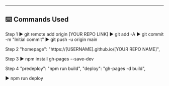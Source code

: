 ----------------------------------------------------------
⌨️ Commands Used
----------------------------------------------------------
Step 1
▶️ git remote add origin [YOUR REPO LINK]
▶️ git add -A
▶️ git commit -m "Initial commit"
▶️ git push -u origin main

Step 2
"homepage": "https://[USERNAME].github.io/[YOUR REPO NAME]",

Step 3
▶️ npm install gh-pages --save-dev

Step 4
"predeploy": "npm run build",
"deploy": "gh-pages -d build",

▶️ npm run deploy

